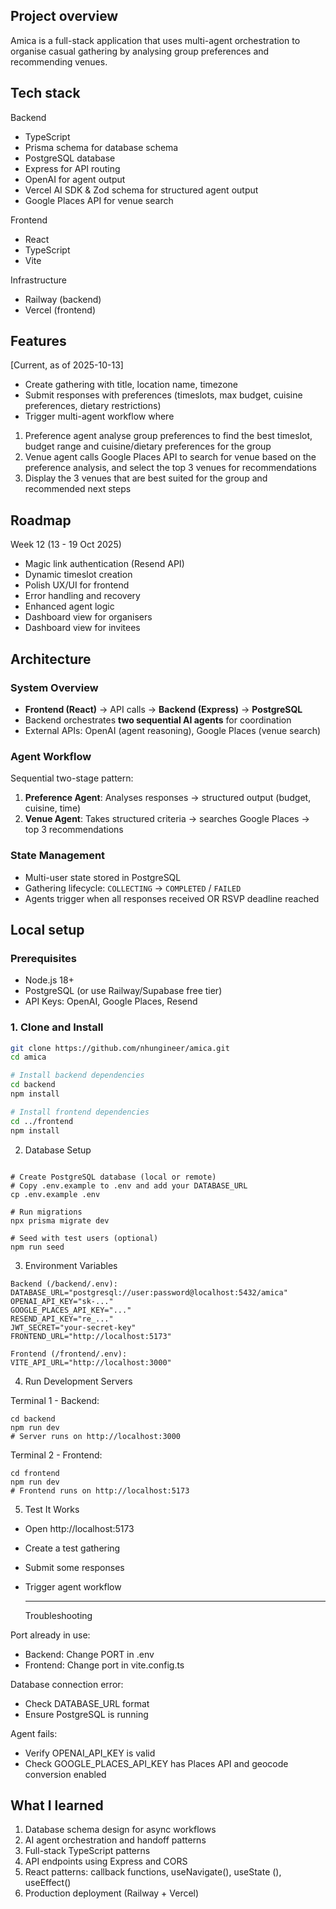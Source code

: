 ## Project overview

Amica is a full-stack application that uses multi-agent orchestration to organise casual gathering by analysing group preferences and recommending venues.

## Tech stack

Backend

- TypeScript
- Prisma schema for database schema
- PostgreSQL database
- Express for API routing
- OpenAI for agent output
- Vercel AI SDK & Zod schema for structured agent output
- Google Places API for venue search

Frontend

- React
- TypeScript
- Vite

Infrastructure

- Railway (backend)
- Vercel (frontend)

## Features

[Current, as of 2025-10-13]

- Create gathering with title, location name, timezone
- Submit responses with preferences (timeslots, max budget, cuisine preferences, dietary restrictions)
- Trigger multi-agent workflow where

1. Preference agent analyse group preferences to find the best timeslot, budget range and cuisine/dietary preferences for the group
2. Venue agent calls Google Places API to search for venue based on the preference analysis, and select the top 3 venues for recommendations
3. Display the 3 venues that are best suited for the group and recommended next steps

## Roadmap

Week 12 (13 - 19 Oct 2025)

- Magic link authentication (Resend API)
- Dynamic timeslot creation
- Polish UX/UI for frontend
- Error handling and recovery
- Enhanced agent logic
- Dashboard view for organisers
- Dashboard view for invitees

## Architecture

### System Overview

- **Frontend (React)** → API calls → **Backend (Express)** → **PostgreSQL**
- Backend orchestrates **two sequential AI agents** for coordination
- External APIs: OpenAI (agent reasoning), Google Places (venue search)

### Agent Workflow

Sequential two-stage pattern:

1. **Preference Agent**: Analyses responses → structured output (budget, cuisine, time)
2. **Venue Agent**: Takes structured criteria → searches Google Places → top 3 recommendations

### State Management

- Multi-user state stored in PostgreSQL
- Gathering lifecycle: `COLLECTING` → `COMPLETED` / `FAILED`
- Agents trigger when all responses received OR RSVP deadline reached

## Local setup

### Prerequisites

- Node.js 18+
- PostgreSQL (or use Railway/Supabase free tier)
- API Keys: OpenAI, Google Places, Resend

### 1. Clone and Install

```bash
git clone https://github.com/nhungineer/amica.git
cd amica

# Install backend dependencies
cd backend
npm install

# Install frontend dependencies
cd ../frontend
npm install
```

2. Database Setup

```cd backend

# Create PostgreSQL database (local or remote)
# Copy .env.example to .env and add your DATABASE_URL
cp .env.example .env

# Run migrations
npx prisma migrate dev

# Seed with test users (optional)
npm run seed
```

3. Environment Variables

```
Backend (/backend/.env):
DATABASE_URL="postgresql://user:password@localhost:5432/amica"
OPENAI_API_KEY="sk-..."
GOOGLE_PLACES_API_KEY="..."
RESEND_API_KEY="re_..."
JWT_SECRET="your-secret-key"
FRONTEND_URL="http://localhost:5173"

Frontend (/frontend/.env):
VITE_API_URL="http://localhost:3000"
```

4. Run Development Servers

Terminal 1 - Backend:

```
cd backend
npm run dev
# Server runs on http://localhost:3000
```

Terminal 2 - Frontend:

```
cd frontend
npm run dev
# Frontend runs on http://localhost:5173
```

5. Test It Works

- Open http://localhost:5173
- Create a test gathering
- Submit some responses
- Trigger agent workflow

  ***

  Troubleshooting

Port already in use:

- Backend: Change PORT in .env
- Frontend: Change port in vite.config.ts

Database connection error:

- Check DATABASE_URL format
- Ensure PostgreSQL is running

Agent fails:

- Verify OPENAI_API_KEY is valid
- Check GOOGLE_PLACES_API_KEY has Places API and geocode conversion enabled

## What I learned

1. Database schema design for async workflows
2. AI agent orchestration and handoff patterns
3. Full-stack TypeScript patterns
4. API endpoints using Express and CORS
5. React patterns: callback functions, useNavigate(), useState (), useEffect()
6. Production deployment (Railway + Vercel)
